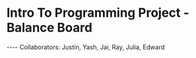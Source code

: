 # Intro To Programming Project - Balance Board
---- Collaborators: Justin, Yash, Jai, Ray, Julia, Edward
